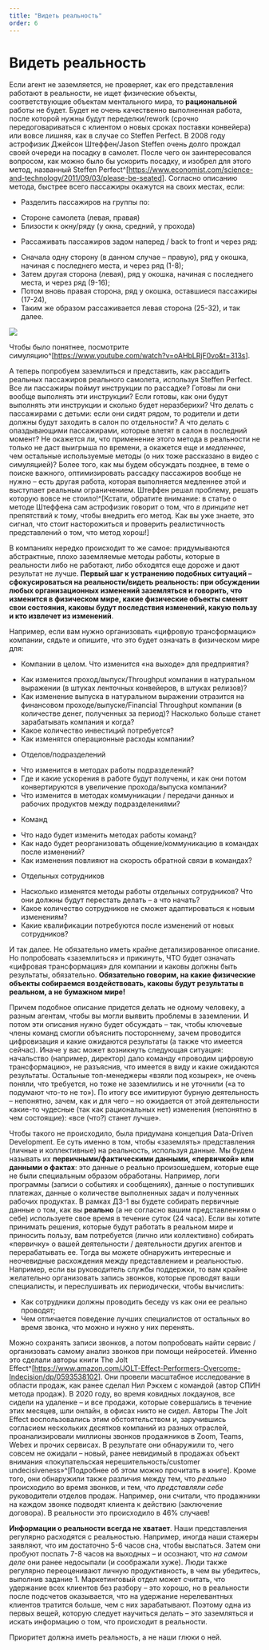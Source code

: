```yaml
---
title: "Видеть реальность"
order: 6
---
```


# Видеть реальность

Если агент не заземляется, не проверяет, как его представления работают в реальности, не ищет физические объекты, соответствующие объектам ментального мира, то **рациональной** работы не будет. Будет не очень качественно выполненная работа, после которой нужны будут переделки/rework (срочно передоговариваться с клиентом о новых сроках поставки конвейера) или вовсе лишняя, как в случае со Steffen Perfect. В 2008 году астрофизик Джейсон Штеффен/Jason Steffen очень долго прождал своей очереди на посадку в самолет. После чего он заинтересовался вопросом, как можно было бы ускорить посадку, и изобрел для этого метод, названный Steffen Perfect^[<https://www.economist.com/science-and-technology/2011/09/03/please-be-seated>]. Согласно описанию метода, быстрее всего пассажиры окажутся на своих местах, если:

* Разделить пассажиров на группы по:

+ Стороне самолета (левая, правая)
+ Близости к окну/ряду (у окна, средний, у прохода)

* Рассаживать пассажиров задом наперед / back to front и через ряд:

+ Сначала одну сторону (в данном случае – правую), ряд у окошка, начиная с последнего места, и через ряд (1-8);
+ Затем другая сторона (левая), ряд у окошка, начиная с последнего места, и через ряд (9-16);
+ Потом вновь правая сторона, ряд у окошка, оставшиеся пассажиры (17-24),
+ Таким же образом рассаживается левая сторона (25-32), и так далее.

![](/ru/rational-work/3.png)

Чтобы было понятнее, посмотрите симуляцию^[<https://www.youtube.com/watch?v=oAHbLRjF0vo&t=313s>].

А теперь попробуем заземлиться и представить, как рассадить реальных пассажиров реального самолета, используя Steffen Perfect. Все ли пассажиры поймут инструкции по рассадке? Готовы ли они вообще выполнять эти инструкции? Если готовы, как они будут выполнять эти инструкции и сколько будет неразберихи? Что делать с пассажирами с детьми: если они сидят рядом, то родители и дети должны будут заходить в салон по отдельности? А что делать с опаздывающими пассажирами, которые влетят в салон в последний момент? Не окажется ли, что применение этого метода в реальности не только не даст выигрыша по времени, а окажется еще и *медленнее*, чем остальные используемые методы (о них тоже рассказано в видео с симуляцией)? Более того, как мы будем обсуждать позднее, в теме о поиске важного, оптимизировать рассадку пассажиров вообще не нужно – есть другая работа, которая выполняется медленнее этой и выступает реальным ограничением. Штеффен решал проблему, решать которую вовсе не стоило!^[Кстати, обратите внимание: в статье о методе Штеффена сам астрофизик говорит о том, что *в принципе* нет препятствий к тому, чтобы внедрить его метод. Как вы уже знаете, это сигнал, что стоит насторожиться и проверить реалистичность представлений о том, что метод хорош!]

В компаниях нередко происходит то же самое: придумываются абстрактные, плохо заземляемые методы работы, которые в реальности либо не работают, либо обходятся еще дороже и дают результат не лучше. **Первый шаг к устранению подобных ситуаций – сфокусироваться на реальности/видеть реальность: при обсуждении любых организационных изменений заземляться и говорить, что изменится в физическом мире, какие физические объекты сменят свои состояния, каковы будут последствия изменений, какую пользу и кто извлечет из изменений**.

Например, если вам нужно организовать «цифровую трансформацию» компании, сядьте и опишите, что это будет означать в физическом мире для:

* Компании в целом. Что изменится «на выходе» для предприятия?

+ Как изменится проход/выпуск/Throughput компании в натуральном выражении (в штуках ленточных конвейеров, в штуках релизов)?
+ Как изменение выпуска в натуральном выражении отразится на финансовом проходе/выпуске/Financial Throughput компании (в количестве денег, полученных за период)? Насколько больше станет зарабатывать компания и когда?
+ Какое количество инвестиций потребуется?
+ Как изменятся операционные расходы компании?

* Отделов/подразделений

+ Что изменится в методах работы подразделений?
+ Где и какие ускорения в работе будут получены, и как они потом конвертируются в увеличение прохода/выпуска компании?
+ Что изменится в методах коммуникации / передачи данных и рабочих продуктов между подразделениями?

* Команд

+ Что надо будет изменить методах работы команд?
+ Как надо будет реорганизовать общение/коммуникацию в командах после изменений?
+ Как изменения повлияют на скорость обратной связи в командах?

* Отдельных сотрудников

+ Насколько изменятся методы работы отдельных сотрудников? Что они должны будут перестать делать – а что начать?
+ Какое количество сотрудников не сможет адаптироваться к новым изменениям?
+ Какие квалификации потребуются после изменений от новых сотрудников?

И так далее. Не обязательно иметь крайне детализированное описание. Но попробовать «заземлиться» и прикинуть, ЧТО будет означать «цифровая трансформация» для компании и каковы должны быть результаты, обязательно. **Обязательно говорим, на какие физические объекты собираемся воздействовать, каковы будут результаты в реальном, а не бумажном мире!**

Причем подобное описание придется делать не одному человеку, а разным агентам, чтобы вы могли выявить проблемы в заземлении. И потом эти описания нужно будет обсуждать – так, чтобы ключевые члены команд смогли объяснить постороннему, зачем проводится цифровизация и какие ожидаются результаты (а также что имеется сейчас). Иначе у вас может возникнуть следующая ситуация: начальство (например, директор) дало команду «проводим цифровую трансформацию», не разъяснив, что имеется в виду и какие ожидаются результаты. Остальные топ-менеджеры «взяли под козырек», не очень поняли, что требуется, но тоже не заземлились и не уточнили («а то подумают что-то не то»). По итогу все имитируют бурную деятельность – непонятно, зачем, как и для чего – но ожидается от этой деятельности какие-то чудесные (так как рациональных нет) изменения (непонятно в чем состоящие): «все (что?) станет лучше».

Чтобы такого не происходило, была придумана концепция Data-Driven Development. Ее суть именно в том, чтобы «заземлять» представления (личные и коллективные) на реальность, используя данные. Мы будем называть их **первичными/фактическими данными, «первичкой» или данными о фактах**: это данные о реально произошедшем, которые еще не были специальным образом обработаны. Например, логи программы (записи о событиях и сообщениях), данные о поступивших платежах, данные о количестве выполненных задач и полученных рабочих продуктах. В рамках ДЗ-1 вы будете собирать первичные данные о том, как вы **реально** (а не согласно вашим представлениям о себе) используете свое время в течение суток (24 часа). Если вы хотите принимать решения, которые будут работать в реальном мире и приносить пользу, вам потребуется (лично или коллективно) собирать «первичку» о вашей деятельности / деятельности других агентов и перерабатывать ее. Тогда вы можете обнаружить интересные и неочевидные расхождения между представлением и реальностью. Например, если вы руководитель службы поддержки, то вам крайне желательно организовать запись звонков, которые проводят ваши специалисты, и переслушивать их периодически, чтобы вычислить:

* Как сотрудники должны проводить беседу vs как они ее реально проводят;
* Чем отличается поведение лучших специалистов от остальных во время звонка, что можно и нужно у них перенять.

Можно сохранять записи звонков, а потом попробовать найти сервис / организовать самому анализ звонков при помощи нейросетей. Именно это сделали авторы книги The Jolt Effect^[<https://www.amazon.com/JOLT-Effect-Performers-Overcome-Indecision/dp/0593538102>]. Они провели масштабное исследование в области продаж, как ранее сделал Нил Рэкхем с командой (автор СПИН метода продаж). В 2020 году, во время ковидных локдаунов, все сидели на удаленке – и все продажи, которые совершались в течение этих месяцев, шли онлайн, в офисах никто не сидел. Авторы The Jolt Effect воспользовались этим обстоятельством и, заручившись согласием нескольких десятков компаний из разных отраслей, проанализировали миллионы звонков продажников в Zoom, Teams, Webex и прочих сервисах. В результате они обнаружили то, чего совсем не ожидали – новый, ранее невидимый в продажах объект внимания «покупательская нерешительность/customer undecisiveness»^[Подробнее об этом можно прочитать в книге]. Кроме того, они обнаружили также различия между тем, что *реально* происходило во время звонков, и тем, что *представляли себе* руководители отделов продаж. Например, они считали, что продажники на каждом звонке подводят клиента к действию (заключение договора). В реальности это происходило в 46% случаев!

**Информации о реальности всегда не хватает**. Наши представления регулярно расходятся с реальностью. Например, иногда наши стажеры заявляют, что им достаточно 5-6 часов сна, чтобы выспаться. Затем они пробуют поспать 7-8 часов на выходных – и осознают, что *на самом деле* они ранее недосыпали (и соображали хуже). Люди также регулярно переоценивают личную продуктивность, в чем вы убедитесь, выполнив задание 1. Маркетинговый отдел может считать, что удержание всех клиентов без разбору – это хорошо, но в реальности после подсчетов оказывается, что на удержание нерелевантных клиентов тратится больше, чем с них зарабатывают. Поэтому одна из первых вещей, которую следует научиться делать – это заземляться и искать информацию о том, что происходит в реальности.

Приоритет должна иметь реальность, а не наши глюки о ней.